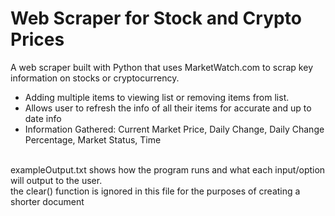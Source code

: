 # Web Scraper for Stock and Crypto Prices
A web scraper built with Python that uses MarketWatch.com to scrap key information on stocks or cryptocurrency. </br>
- Adding multiple items to viewing list or removing items from list. </br>
- Allows user to refresh the info of all their items for accurate and up to date info </br>
- Information Gathered: Current Market Price, Daily Change, Daily Change Percentage, Market Status, Time

</br>
exampleOutput.txt shows how the program runs and what each input/option will output to the user. </br>
the clear() function is ignored in this file for the purposes of creating a shorter document

